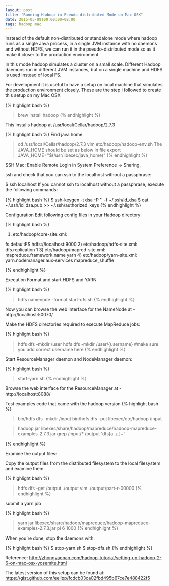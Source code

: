 ```yaml
---
layout: post
title: "Running Hadoop in Pseudo-distributed Mode on Mac OSX"
date: 2015-05-09T00:00:00+08:00
tags: hadoop mac
---
```


Instead of the default non-distributed or standalone mode where hadoop runs as a single Java process, in a single JVM instance with no daemons  and without HDFS, we can run it in the pseudo-distributed mode so as it make it closer to the production environment.

In this mode hadoop simulates a cluster on a small scale. Different Hadoop daemons run in different JVM instances, but on a single machine and HDFS is used instead of local FS.

For development it is useful to have a setup on local machine that simulates the production environment closely. These are the step i followed to create this setup on my Mac OSX

{% highlight bash %}
> brew install hadoop
{% endhighlight %}

This  installs hadoop at /usr/local/Cellar/hadoop/2.7.3


{% highlight bash %}
Find java home
> cd /usr/local/Cellar/hadoop/2.7.3
> vim etc/hadoop/hadoop-env.sh
The JAVA_HOME should be set as below in file
export JAVA_HOME="$(/usr/libexec/java_home)"
{% endhighlight %}


SSH
Mac: Enable Remote Login in System Preference -> Sharing.

ssh and check that you can ssh to the localhost without a passphrase:

$ ssh localhost
If you cannot ssh to localhost without a passphrase, execute the following commands:

{% highlight bash %}
$ ssh-keygen -t dsa -P '' -f ~/.ssh/id_dsa
$ cat ~/.ssh/id_dsa.pub >> ~/.ssh/authorized_keys
{% endhighlight %}

Configuration
Edit following config files in your Hadoop directory

{% highlight bash %}
1) etc/hadoop/core-site.xml:

<configuration>
    <property>
        <name>fs.defaultFS</name>
        <value>hdfs://localhost:9000</value>
    </property>
</configuration>
2) etc/hadoop/hdfs-site.xml:

<configuration>
    <property>
        <name>dfs.replication</name>
        <value>1</value>
    </property>
</configuration>
3) etc/hadoop/mapred-site.xml:

<configuration>
    <property>
        <name>mapreduce.framework.name</name>
        <value>yarn</value>
    </property>
</configuration>
4) etc/hadoop/yarn-site.xml:

<configuration>
    <property>
        <name>yarn.nodemanager.aux-services</name>
        <value>mapreduce_shuffle</value>
    </property>
</configuration>

{% endhighlight %}

Execution
Format and start HDFS and YARN

{% highlight bash %}
> hdfs namenode -format
> start-dfs.sh
{% endhighlight %}

Now you can browse the web interface for the NameNode at - http://localhost:50070/

Make the HDFS directories required to execute MapReduce jobs:

{% highlight bash %}
> hdfs dfs -mkdir /user
> hdfs dfs -mkdir /user/{username} #make sure you add correct username here
{% endhighlight %}

Start ResourceManager daemon and NodeManager daemon:

{% highlight bash %}
> start-yarn.sh
{% endhighlight %}

Browse the web interface for the ResourceManager at - http://localhost:8088/

Test examples code that came with the hadoop version
{% highlight bash %}
> bin/hdfs dfs -mkdir /input
> bin/hdfs dfs -put libexec/etc/hadoop /input

> hadoop jar libexec/share/hadoop/mapreduce/hadoop-mapreduce-examples-2.7.3.jar grep /input/* /output 'dfs[a-z.]+'

{% endhighlight %}

Examine the output files:

Copy the output files from the distributed filesystem to the local filesystem and examine them:

{% highlight bash %}
> hdfs dfs -get /output ./output
> vim ./output/part-r-00000
{% endhighlight %}

submit a yarn job

{% highlight bash %}
> yarn jar libexec/share/hadoop/mapreduce/hadoop-mapreduce-examples-2.7.3.jar pi 6 1000
{% endhighlight %}

When you're done, stop the daemons with:

{% highlight bash %}
$ stop-yarn.sh
$ stop-dfs.sh
{% endhighlight %}

Reference: http://zhongyaonan.com/hadoop-tutorial/setting-up-hadoop-2-6-on-mac-osx-yosemite.html

The latest version of this setup can be found at:
<https://gist.github.com/eellpp/fcdcb03ca02fbd495b67ce7e488422f5>
